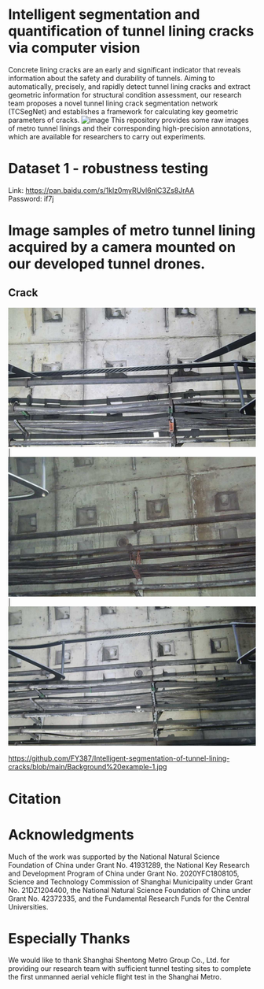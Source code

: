 # Intelligent segmentation and quantification of tunnel lining cracks via computer vision
Concrete lining cracks are an early and significant indicator that reveals information about the safety and durability of tunnels. Aiming to automatically, precisely, and rapidly detect tunnel lining cracks and extract geometric information for structural condition assessment, our research team proposes a novel tunnel lining crack segmentation network (TCSegNet) and establishes a framework for calculating key geometric parameters of cracks.
![image](https://github.com/FY387/Intelligent-segmentation-of-tunnel-lining-cracks/blob/main/Research%20Framework.jpg)
This repository provides some raw images of metro tunnel linings and their corresponding high-precision annotations, which are available for researchers to carry out experiments.
# Dataset 1 - robustness testing
Link: https://pan.baidu.com/s/1klz0myRUvl6nlC3Zs8JrAA  
Password: if7j
# Image samples of metro tunnel lining acquired by a camera mounted on our developed tunnel drones.
Crack  
-----
![image](https://github.com/FY387/Intelligent-segmentation-of-tunnel-lining-cracks/blob/main/Crack%20example-1.jpg) | ![image](https://github.com/FY387/Intelligent-segmentation-of-tunnel-lining-cracks/blob/main/Crack%20example-2.jpg) | ![image](https://github.com/FY387/Intelligent-segmentation-of-tunnel-lining-cracks/blob/main/Crack%20example-3.jpg)

https://github.com/FY387/Intelligent-segmentation-of-tunnel-lining-cracks/blob/main/Background%20example-1.jpg

  
# Citation

# Acknowledgments
Much of the work was supported by the National Natural Science Foundation of China under Grant No. 41931289, the National Key Research and Development Program of China under Grant No. 2020YFC1808105, Science and Technology Commission of Shanghai Municipality under Grant No. 21DZ1204400, the National Natural Science Foundation of China under Grant No. 42372335, and the Fundamental Research Funds for the Central Universities.  
# Especially Thanks
We would like to thank Shanghai Shentong Metro Group Co., Ltd. for providing our research team with sufficient tunnel testing sites to complete the first unmanned aerial vehicle flight test in the Shanghai Metro.
